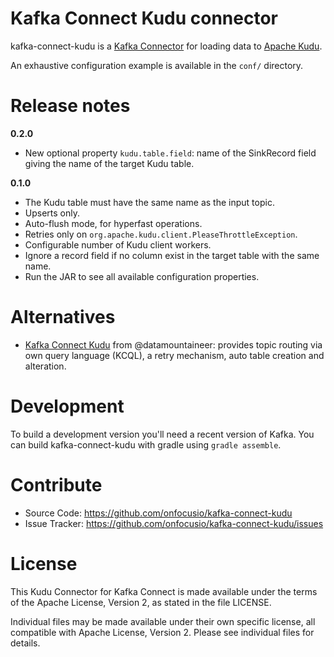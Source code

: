 # Kafka Connect Kudu connector

kafka-connect-kudu is a [Kafka Connector](http://kafka.apache.org/documentation.html#connect)
for loading data to [Apache Kudu](http://kudu.apache.org).

An exhaustive configuration example is available in the `conf/` directory.

# Release notes

**0.2.0**

* New optional property `kudu.table.field`: name of the SinkRecord field giving the name of the target Kudu table.  

**0.1.0**

* The Kudu table must have the same name as the input topic.
* Upserts only.
* Auto-flush mode, for hyperfast operations.
* Retries only on `org.apache.kudu.client.PleaseThrottleException`.
* Configurable number of Kudu client workers.
* Ignore a record field if no column exist in the target table with the same name.
* Run the JAR to see all available configuration properties.

# Alternatives

* [Kafka Connect Kudu](http://docs.datamountaineer.com/en/latest/kudu.html) from @datamountaineer: provides topic routing via own query language (KCQL), a retry mechanism, auto table creation and alteration.
 
# Development

To build a development version you'll need a recent version of Kafka. You can build
kafka-connect-kudu with gradle using `gradle assemble`.

# Contribute

- Source Code: https://github.com/onfocusio/kafka-connect-kudu
- Issue Tracker: https://github.com/onfocusio/kafka-connect-kudu/issues

# License

This Kudu Connector for Kafka Connect is made available under the terms of the Apache License, Version 2, as stated in the file LICENSE.

Individual files may be made available under their own specific license, all compatible with Apache License, Version 2. Please see individual files for details.